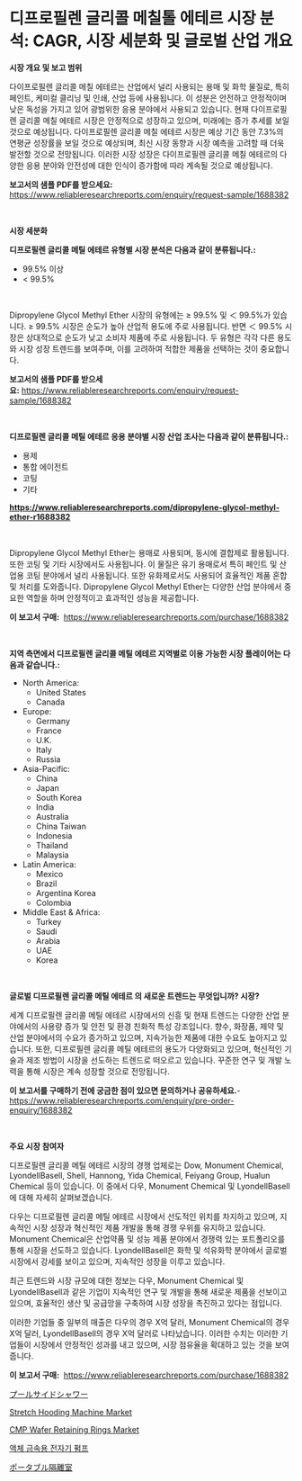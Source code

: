 <p><h1>디프로필렌 글리콜 메칠톨 에테르 시장 분석: CAGR, 시장 세분화 및 글로벌 산업 개요</h1></p><p><strong>시장 개요 및 보고 범위</strong></p>
<p><p>다이프로필렌 글리콜 메칠 에테르는 산업에서 널리 사용되는 용매 및 화학 물질로, 특히 페인트, 케미컬 클리닝 및 인쇄, 산업 등에 사용됩니다. 이 성분은 안전하고 안정적이며 낮은 독성을 가지고 있어 광범위한 응용 분야에서 사용되고 있습니다. 현재 다이프로필렌 글리콜 메칠 에테르 시장은 안정적으로 성장하고 있으며, 미래에는 증가 추세를 보일 것으로 예상됩니다. 다이프로필렌 글리콜 메칠 에테르 시장은 예상 기간 동안 7.3%의 연평균 성장률을 보일 것으로 예상되며, 최신 시장 동향과 시장 예측을 고려할 때 더욱 발전할 것으로 전망됩니다. 이러한 시장 성장은 다이프로필렌 글리콜 메칠 에테르의 다양한 응용 분야와 안전성에 대한 인식이 증가함에 따라 계속될 것으로 예상됩니다.</p></p>
<p><strong>보고서의 샘플 PDF를 받으세요:</strong> <a href="https://www.reliableresearchreports.com/enquiry/request-sample/1688382">https://www.reliableresearchreports.com/enquiry/request-sample/1688382</a></p>
<p>&nbsp;</p>
<p><strong>시장 세분화</strong></p>
<p><strong>디프로필렌 글리콜 메틸 에테르 유형별 시장 분석은 다음과 같이 분류됩니다.:</strong></p>
<p><ul><li>99.5% 이상</li><li>< 99.5%</li></ul></p>
<p>&nbsp;</p>
<p><p>Dipropylene Glycol Methyl Ether 시장의 유형에는 ≥ 99.5% 및 ＜ 99.5%가 있습니다. ≥ 99.5% 시장은 순도가 높아 산업적 용도에 주로 사용됩니다. 반면 ＜ 99.5% 시장은 상대적으로 순도가 낮고 소비자 제품에 주로 사용됩니다. 두 유형은 각각 다른 용도와 시장 성장 트렌드를 보여주며, 이를 고려하여 적합한 제품을 선택하는 것이 중요합니다.</p></p>
<p><strong>보고서의 샘플 PDF를 받으세요:</strong>&nbsp;<a href="https://www.reliableresearchreports.com/enquiry/request-sample/1688382">https://www.reliableresearchreports.com/enquiry/request-sample/1688382</a></p>
<p>&nbsp;</p>
<p><strong> 디프로필렌 글리콜 메틸 에테르 응용 분야별 시장 산업 조사는 다음과 같이 분류됩니다.:</strong></p>
<p><ul><li>용제</li><li>통합 에이전트</li><li>코팅</li><li>기타</li></ul></p>
<p><strong><a href="https://www.reliableresearchreports.com/dipropylene-glycol-methyl-ether-r1688382">https://www.reliableresearchreports.com/dipropylene-glycol-methyl-ether-r1688382</a></strong></p>
<p>&nbsp;</p>
<p><p>Dipropylene Glycol Methyl Ether는 용매로 사용되며, 동시에 결합제로 활용됩니다. 또한 코팅 및 기타 시장에서도 사용됩니다. 이 물질은 유기 용매로서 특히 페인트 및 산업용 코팅 분야에서 널리 사용됩니다. 또한 유화제로서도 사용되어 효율적인 제품 혼합 및 처리를 도와줍니다. Dipropylene Glycol Methyl Ether는 다양한 산업 분야에서 중요한 역할을 하며 안정적이고 효과적인 성능을 제공합니다.</p></p>
<p><strong>이 보고서 구매:</strong>&nbsp; <a href="https://www.reliableresearchreports.com/purchase/1688382">https://www.reliableresearchreports.com/purchase/1688382</a></p>
<p>&nbsp;</p>
<p><strong>지역 측면에서 디프로필렌 글리콜 메틸 에테르 지역별로 이용 가능한 시장 플레이어는 다음과 같습니다.:</strong></p>
<p><ul>
    <li>
        North America:
        <ul>
            <li>United States</li>
            <li>Canada</li>
        </ul>
    </li>
    <li>
        Europe:
        <ul>
            <li>Germany</li>
            <li>France</li>
            <li>U.K.</li>
            <li>Italy</li>
            <li>Russia</li>
        </ul>
    </li>
    <li>
        Asia-Pacific:
        <ul>
            <li>China</li>
            <li>Japan</li>
            <li>South Korea</li>
            <li>India</li>
            <li>Australia</li>
            <li>China Taiwan</li>
            <li>Indonesia</li>
            <li>Thailand</li>
            <li>Malaysia</li>
        </ul>
    </li>
    <li>
        Latin America:
        <ul>
            <li>Mexico</li>
            <li>Brazil</li>
            <li>Argentina Korea</li>
            <li>Colombia</li>
        </ul>
    </li>
    <li>
        Middle East & Africa:
        <ul>
            <li>Turkey</li>
            <li>Saudi</li>
            <li>Arabia</li>
            <li>UAE</li>
            <li>Korea</li>
        </ul>
    </li>
    </ul></p>
<p>&nbsp;</p>
<p><strong>글로벌 디프로필렌 글리콜 메틸 에테르 의 새로운 트렌드는 무엇입니까? 시장?</strong></p>
<p><p>세계 디프로필렌 글리콜 메틸 에테르 시장에서의 신흥 및 현재 트렌드는 다양한 산업 분야에서의 사용량 증가 및 안전 및 환경 친화적 특성 강조입니다. 향수, 화장품, 제약 및 산업 분야에서의 수요가 증가하고 있으며, 지속가능한 제품에 대한 수요도 높아지고 있습니다. 또한, 디프로필렌 글리콜 메틸 에테르의 용도가 다양화되고 있으며, 혁신적인 기술과 제조 방법이 시장을 선도하는 트렌드로 떠오르고 있습니다. 꾸준한 연구 및 개발 노력을 통해 시장은 계속 성장할 것으로 전망됩니다.</p></p>
<p><strong>이 보고서를 구매하기 전에 궁금한 점이 있으면 문의하거나 공유하세요.</strong>- <a href="https://www.reliableresearchreports.com/enquiry/pre-order-enquiry/1688382">https://www.reliableresearchreports.com/enquiry/pre-order-enquiry/1688382</a></p>
<p>&nbsp;</p>
<p><strong>주요 시장 참여자</strong></p>
<p><p>디프로필렌 글리콜 메틸 에테르 시장의 경쟁 업체로는 Dow, Monument Chemical, LyondellBasell, Shell, Hannong, Yida Chemical, Feiyang Group, Hualun Chemical 등이 있습니다. 이 중에서 다우, Monument Chemical 및 LyondellBasell에 대해 자세히 살펴보겠습니다.</p><p>다우는 디프로필렌 글리콜 메틸 에테르 시장에서 선도적인 위치를 차지하고 있으며, 지속적인 시장 성장과 혁신적인 제품 개발을 통해 경쟁 우위를 유지하고 있습니다. Monument Chemical은 산업약품 및 성능 제품 분야에서 경쟁력 있는 포트폴리오를 통해 시장을 선도하고 있습니다. LyondellBasell은 화학 및 석유화학 분야에서 글로벌 시장에서 강세를 보이고 있으며, 지속적인 성장을 이루고 있습니다.</p><p>최근 트렌드와 시장 규모에 대한 정보는 다우, Monument Chemical 및 LyondellBasell과 같은 기업이 지속적인 연구 및 개발을 통해 새로운 제품을 선보이고 있으며, 효율적인 생산 및 공급망을 구축하여 시장 성장을 촉진하고 있다는 점입니다.</p><p>이러한 기업들 중 일부의 매출은 다우의 경우 X억 달러, Monument Chemical의 경우 X억 달러, LyondellBasell의 경우 X억 달러로 나타났습니다. 이러한 수치는 이러한 기업들이 시장에서 안정적인 성과를 내고 있으며, 시장 점유율을 확대하고 있는 것을 보여줍니다.</p></p>
<p><strong>이 보고서 구매:</strong>&nbsp;&nbsp;<a href="https://www.reliableresearchreports.com/purchase/1688382">https://www.reliableresearchreports.com/purchase/1688382</a></p>
<p><p><a href="https://github.com/ycmtqqhvk3273/Market-Research-Report-List-1/blob/main/514630025372.md">プールサイドシャワー</a></p><p><a href="https://view.publitas.com/reportprime-1/stretch-hooding-machine-market-research-report-its-history-and-forecast-2024-to-2031/">Stretch Hooding Machine Market</a></p><p><a href="https://full-wildebeest-80b.notion.site/CMP-Wafer-Retaining-Rings-Market-Focuses-on-Market-Share-Size-and-Projected-Forecast-Till-2031-d041b2cda72441379dc544656a9fed71">CMP Wafer Retaining Rings Market</a></p><p><a href="https://medium.com/@hugofirst44/%EC%95%A1%EC%B2%B4-%EA%B8%88%EC%86%8D%EC%9A%A9-%EC%A0%84%EC%9E%90%EA%B8%B0-%ED%8E%8C%ED%94%84-%EC%8B%9C%EC%9E%A5-%EB%8F%99%ED%96%A5-%EB%B0%8F-%EC%98%88%EC%B8%A1-2024%EB%85%84%EB%B6%80%ED%84%B0-2031%EB%85%84%EA%B9%8C%EC%A7%80%EC%9D%98-%EC%8B%9C%EC%9E%A5-%EB%8F%99%ED%96%A5-%EC%84%B1%EC%9E%A5%EB%A5%A0-%EC%98%88%EC%B8%A1-3b978a3e9fc3">액체 금속용 전자기 펌프</a></p><p><a href="https://github.com/mathieurico66/Market-Research-Report-List-1/blob/main/733723725373.md">ポータブル隔離室</a></p></p>